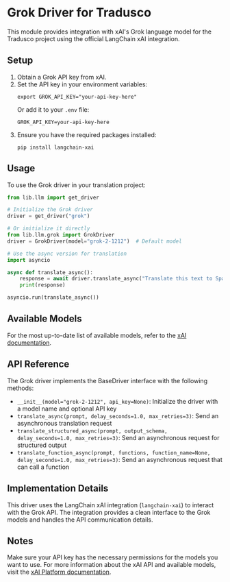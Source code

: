 # Grok Driver for Tradusco

This module provides integration with xAI's Grok language model for the Tradusco project using the official LangChain xAI integration.

## Setup

1. Obtain a Grok API key from xAI.
2. Set the API key in your environment variables:
    ```
    export GROK_API_KEY="your-api-key-here"
    ```
    Or add it to your `.env` file:
    ```
    GROK_API_KEY=your-api-key-here
    ```
3. Ensure you have the required packages installed:
    ```
    pip install langchain-xai
    ```

## Usage

To use the Grok driver in your translation project:

```python
from lib.llm import get_driver

# Initialize the Grok driver
driver = get_driver("grok")

# Or initialize it directly
from lib.llm.grok import GrokDriver
driver = GrokDriver(model="grok-2-1212")  # Default model

# Use the async version for translation
import asyncio

async def translate_async():
    response = await driver.translate_async("Translate this text to Spanish: Hello world")
    print(response)

asyncio.run(translate_async())
```

## Available Models

For the most up-to-date list of available models, refer to the [xAI documentation](https://platform.xai.org/docs/models).

## API Reference

The Grok driver implements the BaseDriver interface with the following methods:

-   `__init__(model="grok-2-1212", api_key=None)`: Initialize the driver with a model name and optional API key
-   `translate_async(prompt, delay_seconds=1.0, max_retries=3)`: Send an asynchronous translation request
-   `translate_structured_async(prompt, output_schema, delay_seconds=1.0, max_retries=3)`: Send an asynchronous request for structured output
-   `translate_function_async(prompt, functions, function_name=None, delay_seconds=1.0, max_retries=3)`: Send an asynchronous request that can call a function

## Implementation Details

This driver uses the LangChain xAI integration (`langchain-xai`) to interact with the Grok API. The integration provides a clean interface to the Grok models and handles the API communication details.

## Notes

Make sure your API key has the necessary permissions for the models you want to use. For more information about the xAI API and available models, visit the [xAI Platform documentation](https://platform.xai.org/docs).
